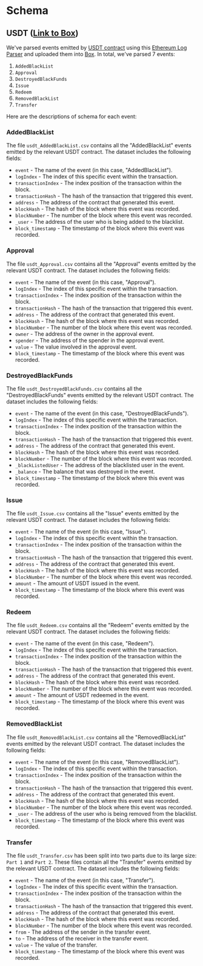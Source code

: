 # Schema 

## USDT ([Link to Box](https://upenn.box.com/s/h0gm29etd67y499o5yqdxxphs2b5e46p))

We've parsed events emitted by [USDT contract](https://etherscan.io/address/0xdac17f958d2ee523a2206206994597c13d831ec7) using this [Ethereum Log Parser](https://github.com/niuniu-zhang/Ethereum-Log-Parser) and uploaded them into [Box](https://upenn.box.com/s/h0gm29etd67y499o5yqdxxphs2b5e46p). In total, we've parsed 7 events:
1. `AddedBlackList`
2. `Approval`
3. `DestroyedBlackFunds`
4. `Issue`
5. `Redeem`
6. `RemovedBlackList`
7. `Transfer`


Here are the descriptions of schema for each event:

### AddedBlackList 

The file `usdt_AddedBlackList.csv` contains all the "AddedBlackList" events emitted by the relevant USDT contract. The dataset includes the following fields:

* `event` - The name of the event (in this case, "AddedBlackList").
* `logIndex` - The index of this specific event within the transaction.
* `transactionIndex` - The index position of the transaction within the block.
* `transactionHash` - The hash of the transaction that triggered this event.
* `address` - The address of the contract that generated this event.
* `blockHash` - The hash of the block where this event was recorded.
* `blockNumber` - The number of the block where this event was recorded.
* `_user` - The address of the user who is being added to the blacklist.
* `block_timestamp` - The timestamp of the block where this event was recorded.

### Approval

The file `usdt_Approval.csv` contains all the "Approval" events emitted by the relevant USDT contract. The dataset includes the following fields:

* `event` - The name of the event (in this case, "Approval").
* `logIndex` - The index of this specific event within the transaction.
* `transactionIndex` - The index position of the transaction within the block.
* `transactionHash` - The hash of the transaction that triggered this event.
* `address` - The address of the contract that generated this event.
* `blockHash` - The hash of the block where this event was recorded.
* `blockNumber` - The number of the block where this event was recorded.
* `owner` - The address of the owner in the approval event.
* `spender` - The address of the spender in the approval event.
* `value` - The value involved in the approval event.
* `block_timestamp` - The timestamp of the block where this event was recorded.

### DestroyedBlackFunds

The file `usdt_DestroyedBlackFunds.csv` contains all the "DestroyedBlackFunds" events emitted by the relevant USDT contract. The dataset includes the following fields:

* `event` - The name of the event (in this case, "DestroyedBlackFunds").
* `logIndex` - The index of this specific event within the transaction.
* `transactionIndex` - The index position of the transaction within the block.
* `transactionHash` - The hash of the transaction that triggered this event.
* `address` - The address of the contract that generated this event.
* `blockHash` - The hash of the block where this event was recorded.
* `blockNumber` - The number of the block where this event was recorded.
* `_blackListedUser` - The address of the blacklisted user in the event.
* `_balance` - The balance that was destroyed in the event.
* `block_timestamp` - The timestamp of the block where this event was recorded.

### Issue

The file `usdt_Issue.csv` contains all the "Issue" events emitted by the relevant USDT contract. The dataset includes the following fields:

* `event` - The name of the event (in this case, "Issue").
* `logIndex` - The index of this specific event within the transaction.
* `transactionIndex` - The index position of the transaction within the block.
* `transactionHash` - The hash of the transaction that triggered this event.
* `address` - The address of the contract that generated this event.
* `blockHash` - The hash of the block where this event was recorded.
* `blockNumber` - The number of the block where this event was recorded.
* `amount` - The amount of USDT issued in the event.
* `block_timestamp` - The timestamp of the block where this event was recorded.

### Redeem

The file `usdt_Redeem.csv` contains all the "Redeem" events emitted by the relevant USDT contract. The dataset includes the following fields:

* `event` - The name of the event (in this case, "Redeem").
* `logIndex` - The index of this specific event within the transaction.
* `transactionIndex` - The index position of the transaction within the block.
* `transactionHash` - The hash of the transaction that triggered this event.
* `address` - The address of the contract that generated this event.
* `blockHash` - The hash of the block where this event was recorded.
* `blockNumber` - The number of the block where this event was recorded.
* `amount` - The amount of USDT redeemed in the event.
* `block_timestamp` - The timestamp of the block where this event was recorded.

### RemovedBlackList

The file `usdt_RemovedBlackList.csv` contains all the "RemovedBlackList" events emitted by the relevant USDT contract. The dataset includes the following fields:

* `event` - The name of the event (in this case, "RemovedBlackList").
* `logIndex` - The index of this specific event within the transaction.
* `transactionIndex` - The index position of the transaction within the block.
* `transactionHash` - The hash of the transaction that triggered this event.
* `address` - The address of the contract that generated this event.
* `blockHash` - The hash of the block where this event was recorded.
* `blockNumber` - The number of the block where this event was recorded.
* `_user` - The address of the user who is being removed from the blacklist.
* `block_timestamp` - The timestamp of the block where this event was recorded.

### Transfer

The file `usdt_Transfer.csv` has been split into two parts due to its large size: `Part 1` and `Part 2`. These files contain all the "Transfer" events emitted by the relevant USDT contract. The dataset includes the following fields:

* `event` - The name of the event (in this case, "Transfer").
* `logIndex` - The index of this specific event within the transaction.
* `transactionIndex` - The index position of the transaction within the block.
* `transactionHash` - The hash of the transaction that triggered this event.
* `address` - The address of the contract that generated this event.
* `blockHash` - The hash of the block where this event was recorded.
* `blockNumber` - The number of the block where this event was recorded.
* `from` - The address of the sender in the transfer event.
* `to` - The address of the receiver in the transfer event.
* `value` - The value of the transfer.
* `block_timestamp` - The timestamp of the block where this event was recorded.
